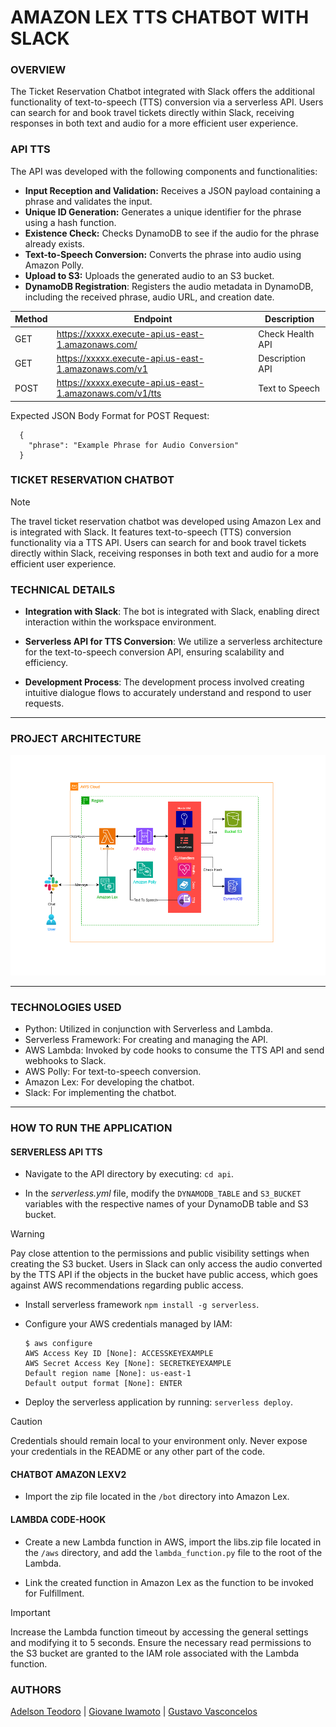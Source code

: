 # AMAZON LEX TTS CHATBOT WITH SLACK

### **OVERVIEW**

The Ticket Reservation Chatbot integrated with Slack offers the additional functionality of text-to-speech (TTS) conversion via a serverless API. Users can search for and book travel tickets directly within Slack, receiving responses in both text and audio for a more efficient user experience.

### **API TTS**

The API was developed with the following components and functionalities:

- **Input Reception and Validation:** Receives a JSON payload containing a phrase and validates the input.
- **Unique ID Generation:** Generates a unique identifier for the phrase using a hash function.
- **Existence Check:** Checks DynamoDB to see if the audio for the phrase already exists.
- **Text-to-Speech Conversion:** Converts the phrase into audio using Amazon Polly.
- **Upload to S3:** Uploads the generated audio to an S3 bucket.
- **DynamoDB Registration**: Registers the audio metadata in DynamoDB, including the received phrase, audio URL, and creation date.

| Method | Endpoint                                                 | Description      |
| ------ | -------------------------------------------------------- | ---------------- |
| GET    | https://xxxxx.execute-api.us-east-1.amazonaws.com/       | Check Health API |
| GET    | https://xxxxx.execute-api.us-east-1.amazonaws.com/v1     | Description API  |
| POST   | https://xxxxx.execute-api.us-east-1.amazonaws.com/v1/tts | Text to Speech   |

Expected JSON Body Format for POST Request:

```
  {
    "phrase": "Example Phrase for Audio Conversion"
  }
```

### **TICKET RESERVATION CHATBOT**

> [!NOTE]
> The travel ticket reservation chatbot was developed using Amazon Lex and is integrated with Slack. It features text-to-speech (TTS) conversion functionality via a TTS API. Users can search for and book travel tickets directly within Slack, receiving responses in both text and audio for a more efficient user experience.

### **TECHNICAL DETAILS**

- **Integration with Slack**: The bot is integrated with Slack, enabling direct interaction within the workspace environment.

- **Serverless API for TTS Conversion**: We utilize a serverless architecture for the text-to-speech conversion API, ensuring scalability and efficiency.

- **Development Process**: The development process involved creating intuitive dialogue flows to accurately understand and respond to user requests.

---

### **PROJECT ARCHITECTURE**

![Flow Architecture](assets/architecture.png)

---

### **TECHNOLOGIES USED**

- Python: Utilized in conjunction with Serverless and Lambda.
- Serverless Framework: For creating and managing the API.
- AWS Lambda: Invoked by code hooks to consume the TTS API and send webhooks to Slack.
- AWS Polly: For text-to-speech conversion.
- Amazon Lex: For developing the chatbot.
- Slack: For implementing the chatbot.

---

### **HOW TO RUN THE APPLICATION**

#### SERVERLESS API TTS

- Navigate to the API directory by executing: `cd api`.

- In the _serverless.yml_ file, modify the `DYNAMODB_TABLE` and `S3_BUCKET` variables with the respective names of your DynamoDB table and S3 bucket.

> [!WARNING]
> Pay close attention to the permissions and public visibility settings when creating the S3 bucket. Users in Slack can only access the audio converted by the TTS API if the objects in the bucket have public access, which goes against AWS recommendations regarding public access.

- Install serverless framework `npm install -g serverless`.

- Configure your AWS credentials managed by IAM:

  ```
  $ aws configure
  AWS Access Key ID [None]: ACCESSKEYEXAMPLE
  AWS Secret Access Key [None]: SECRETKEYEXAMPLE
  Default region name [None]: us-east-1
  Default output format [None]: ENTER
  ```

- Deploy the serverless application by running: `serverless deploy`.

> [!CAUTION]
> Credentials should remain local to your environment only. Never expose your credentials in the README or any other part of the code.

#### CHATBOT AMAZON LEXV2

- Import the zip file located in the `/bot` directory into Amazon Lex.

#### LAMBDA CODE-HOOK

- Create a new Lambda function in AWS, import the libs.zip file located in the `/aws` directory, and add the `lambda_function.py` file to the root of the Lambda.

- Link the created function in Amazon Lex as the function to be invoked for Fulfillment.

> [!IMPORTANT]
> Increase the Lambda function timeout by accessing the general settings and modifying it to 5 seconds. Ensure the necessary read permissions to the S3 bucket are granted to the IAM role associated with the Lambda function.

### **AUTHORS**

[Adelson Teodoro](https://github.com/imrooteodoro) | [Giovane Iwamoto](https://github.com/GiovaneIwamoto) | [Gustavo Vasconcelos](https://github.com/GustavoSVasconcelos)
